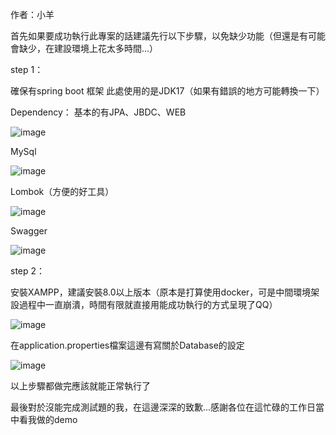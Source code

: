 作者：小羊

首先如果要成功執行此專案的話建議先行以下步驟，以免缺少功能（但還是有可能會缺少，在建設環境上花太多時間...）

step 1：

確保有spring boot 框架
此處使用的是JDK17（如果有錯誤的地方可能轉換一下）

Dependency：
基本的有JPA、JBDC、WEB

![image](https://github.com/yy35619026/Demo_shopping/assets/115722140/47dc2281-aaac-4ff1-aebc-1baa36758fdf)

MySql

![image](https://github.com/yy35619026/Demo_shopping/assets/115722140/422e6fe4-e1d1-4a91-a81c-e642af4ad977)

Lombok（方便的好工具）

![image](https://github.com/yy35619026/Demo_shopping/assets/115722140/6b99c98f-d048-46f0-9a45-49949691d4cc)

Swagger

![image](https://github.com/yy35619026/Demo_shopping/assets/115722140/a2e8b161-8bdb-4280-9a6e-7ac8d5082c03)

step 2：

安裝XAMPP，建議安裝8.0以上版本（原本是打算使用docker，可是中間環境架設過程中一直崩潰，時間有限就直接用能成功執行的方式呈現了QQ）

![image](https://github.com/yy35619026/Demo_shopping/assets/115722140/7a7de677-f381-4c91-ac70-411ad4bc19a6)

在application.properties檔案這邊有寫關於Database的設定

![image](https://github.com/yy35619026/Demo_shopping/assets/115722140/d6eb589e-112a-4baf-b8b7-4c18decfb276)

以上步驟都做完應該就能正常執行了

最後對於沒能完成測試題的我，在這邊深深的致歉...感謝各位在這忙碌的工作日當中看我做的demo

